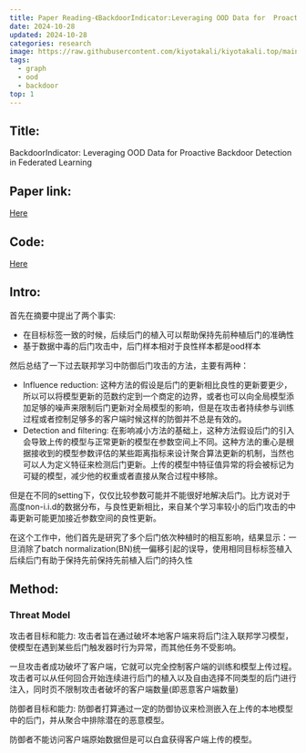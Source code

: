 ```yaml
---
title: Paper Reading-《BackdoorIndicator:Leveraging OOD Data for  Proactive Backdoor Detection in Federated Learning》
date: 2024-10-28
updated: 2024-10-28
categories: research
image: https://raw.githubusercontent.com/kiyotakali/kiyotakali.top/main/pic_back/ba1.webp
tags:
  - graph
  - ood
  - backdoor 
top: 1
---
```


## Title: 
BackdoorIndicator: Leveraging OOD Data for  Proactive Backdoor Detection in Federated Learning

## Paper link:
[Here](https://export.arxiv.org/abs/2405.20862)

## Code:
[Here](https://github.com/ybdai7/Backdoor-indicator-defense)

## Intro:
首先在摘要中提出了两个事实:
- 在目标标签一致的时候，后续后门的植入可以帮助保持先前种植后门的准确性
- 基于数据中毒的后门攻击中，后门样本相对于良性样本都是ood样本

然后总结了一下过去联邦学习中防御后门攻击的方法，主要有两种：
- Influence reduction: 这种方法的假设是后门的更新相比良性的更新要更少，所以可以将模型更新的范数约定到一个商定的边界，或者也可以向全局模型添加足够的噪声来限制后门更新对全局模型的影响，但是在攻击者持续参与训练过程或者控制足够多的客户端时候这样的防御并不总是有效的。
- Detection and filtering: 在影响减小方法的基础上，这种方法假设后门的引入会导致上传的模型与正常更新的模型在参数空间上不同。这种方法的重心是根据接收到的模型参数评估的某些距离指标来设计聚合算法更新的机制，当然也可以人为定义特征来检测后门更新。上传的模型中特征值异常的将会被标记为可疑的模型，减少他的权重或者直接从聚合过程中移除。

但是在不同的setting下，仅仅比较参数可能并不能很好地解决后门。比方说对于高度non-i.i.d的数据分布，与良性更新相比，来自某个学习率较小的后门攻击的中毒更新可能更加接近参数空间的良性更新。

在这个工作中，他们首先是研究了多个后门依次种植时的相互影响，结果显示：一旦消除了batch normalization(BN)统一偏移引起的误导，使用相同目标标签植入后续后门有助于保持先前保持先前植入后门的持久性



## Method:

### Threat Model

攻击者目标和能力: 
攻击者旨在通过破坏本地客户端来将后门注入联邦学习模型，使模型在遇到某些后门触发器时行为异常，而其他任务不受影响。

一旦攻击者成功破坏了客户端，它就可以完全控制客户端的训练和模型上传过程。攻击者可以从任何回合开始连续进行后门的植入以及自由选择不同类型的后门进行注入，同时页不限制攻击者破坏的客户端数量(即恶意客户端数量)

防御者目标和能力:
防御者打算通过一定的防御协议来检测嵌入在上传的本地模型中的后门，并从聚合中排除潜在的恶意模型。

防御者不能访问客户端原始数据但是可以白盒获得客户端上传的模型。
